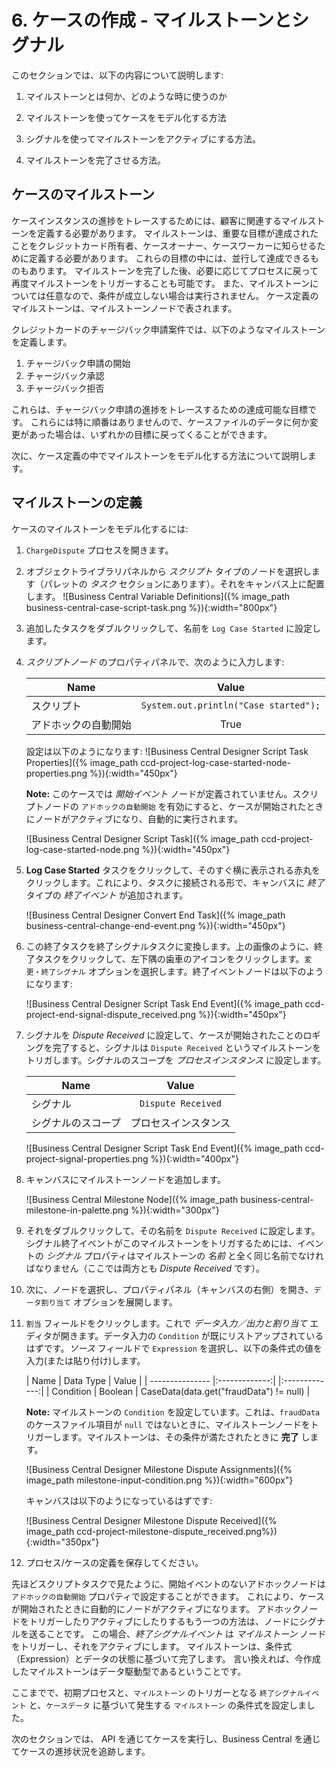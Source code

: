 # 6. ケースの作成 - マイルストーンとシグナル

このセクションでは、以下の内容について説明します:

1. マイルストーンとは何か、どのような時に使うのか

2. マイルストーンを使ってケースをモデル化する方法

3. シグナルを使ってマイルストーンをアクティブにする方法。

4. マイルストーンを完了させる方法。

## ケースのマイルストーン

ケースインスタンスの進捗をトレースするためには、顧客に関連するマイルストーンを定義する必要があります。
マイルストーンは、重要な目標が達成されたことをクレジットカード所有者、ケースオーナー、ケースワーカーに知らせるために定義する必要があります。
これらの目標の中には、並行して達成できるものもあります。
マイルストーンを完了した後、必要に応じてプロセスに戻って再度マイルストーンをトリガーすることも可能です。
また、マイルストーンについては任意なので、条件が成立しない場合は実行されません。
ケース定義のマイルストーンは、マイルストーンノードで表されます。

クレジットカードのチャージバック申請案件では、以下のようなマイルストーンを定義します。

1. チャージバック申請の開始
2. チャージバック承認
3. チャージバック拒否

これらは、チャージバック申請の進捗をトレースするための達成可能な目標です。
これらには特に順番はありませんので、ケースファイルのデータに何か変更があった場合は、いずれかの目標に戻ってくることができます。

次に、ケース定義の中でマイルストーンをモデル化する方法について説明します。

## マイルストーンの定義

ケースのマイルストーンをモデル化するには:

1. `ChargeDispute` プロセスを開きます。

2. オブジェクトライブラリパネルから _スクリプト_ タイプのノードを選択します（パレットの _タスク_ セクションにあります）。それをキャンバス上に配置します。
    ![Business Central Variable Definitions]({% image_path business-central-case-script-task.png %}){:width="800px"}
    
3. 追加したタスクをダブルクリックして、名前を `Log Case Started` に設定します。

4. _スクリプトノード_ のプロパティパネルで、次のように入力します:

    | Name            | Value     |
    | --------------- |:-------------:|
    | スクリプト  | `System.out.println("Case started");` |
    | アドホックの自動開始  | True |

    設定は以下のようになります:
      ![Business Central Designer Script Task Properties]({% image_path ccd-project-log-case-started-node-properties.png %}){:width="450px"}
    
    **Note:** このケースでは _開始イベント_ ノードが定義されていません。スクリプトノードの `アドホックの自動開始` を有効にすると、ケースが開始されたときにノードがアクティブになり、自動的に実行されます。
    
      ![Business Central Designer Script Task]({% image_path ccd-project-log-case-started-node.png %}){:width="450px"}

5. **Log Case Started** タスクをクリックして、そのすぐ横に表示される赤丸をクリックします。これにより、タスクに接続される形で、キャンバスに _終了_ タイプの _終了イベント_ が追加されます。

     ![Business Central Designer Convert End Task]({% image_path business-central-change-end-event.png %}){:width="450px"}

6. この終了タスクを終了シグナルタスクに変換します。上の画像のように、終了タスクをクリックして、左下隅の歯車のアイコンをクリックします。`変更・終了シグナル` オプションを選択します。終了イベントノードは以下のようになります:

     ![Business Central Designer Script Task End Event]({% image_path ccd-project-end-signal-dispute_received.png %}){:width="450px"}

7. シグナルを _Dispute Received_ に設定して、ケースが開始されたことのロギングを完了すると、シグナルは `Dispute Received` というマイルストーンをトリガします。シグナルのスコープを _プロセスインスタンス_ に設定します。

    | Name            | Value     |
    | --------------- |:-------------:|
    | シグナル  | `Dispute Received` |
    | シグナルのスコープ  | プロセスインスタンス |

    ![Business Central Designer Script Task End Event]({% image_path ccd-project-signal-properties.png %}){:width="400px"}

8. キャンバスにマイルストーンノードを追加します。
  
    ![Business Central Milestone Node]({% image_path business-central-milestone-in-palette.png %}){:width="300px"}

9.  それをダブルクリックして、その名前を `Dispute Received` に設定します。シグナル終了イベントがこのマイルストーンをトリガするためには、イベントの _シグナル_ プロパティはマイルストーンの _名前_ と全く同じ名前でなければなりません（ここでは両方とも _Dispute Received_ です）。

10. 次に、ノードを選択し、プロパティパネル（キャンバスの右側）を開き、`データ割り当て` オプションを展開します。

11. `割当` フィールドをクリックします。これで _データ入力／出力と割り当て_ エディタが開きます。データ入力の `Condition` が既にリストアップされているはずです。_ソース_ フィールドで `Expression` を選択し、以下の条件式の値を入力(または貼り付け)します。

    | Name           | Data Type     | Value     |
    | --------------- |:-------------:| |:-------------:|
    | Condition | Boolean |  CaseData(data.get(\"fraudData\") != null) |

    **Note:** マイルストーンの `Condition` を設定しています。これは、`fraudData` のケースファイル項目が `null` ではないときに、マイルストーンノードをトリガーします。マイルストーンは、その条件が満たされたときに **完了** します。 

    ![Business Central Designer Milestone Dispute Assignments]({% image_path milestone-input-condition.png %}){:width="600px"}

    キャンバスは以下のようになっているはずです:

    ![Business Central Designer Milestone Dispute Received]({% image_path ccd-project-milestone-dispute_received.png%}){:width="350px"}

12. プロセス/ケースの定義を保存してください。

先ほどスクリプトタスクで見たように、開始イベントのないアドホックノードは `アドホックの自動開始` プロパティで設定することができます。
これにより、ケースが開始されたときに自動的にノードがアクティブになります。
アドホックノードをトリガーしたりアクティブにしたりするもう一つの方法は、ノードにシグナルを送ることです。
この場合、_終了シグナルイベント_ は _マイルストーン_ ノードをトリガーし、それをアクティブにします。
マイルストーンは、条件式（Expression）とデータの状態に基づいて完了します。
言い換えれば、今作成したマイルストーンはデータ駆動型であるということです。

ここまでで、初期プロセスと、`マイルストーン` のトリガーとなる `終了シグナルイベント` と、`ケースデータ` に基づいて発生する `マイルストーン` の条件式を設定しました。

次のセクションでは、 API を通じてケースを実行し、Business Central を通じてケースの進捗状況を追跡します。